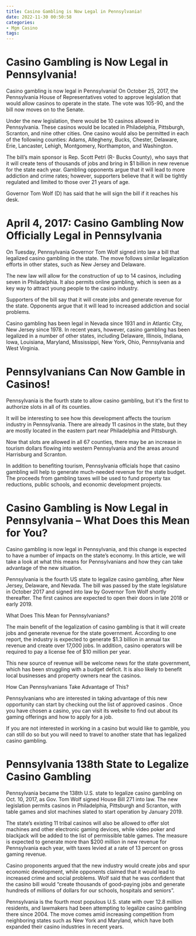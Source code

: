 ```yaml
---
title: Casino Gambling is Now Legal in Pennsylvania!
date: 2022-11-30 00:50:58
categories:
- Mgm Casino
tags:
---
```



#  Casino Gambling is Now Legal in Pennsylvania!

Casino gambling is now legal in Pennsylvania! On October 25, 2017, the Pennsylvania House of Representatives voted to approve legislation that would allow casinos to operate in the state. The vote was 105-90, and the bill now moves on to the Senate.

Under the new legislation, there would be 10 casinos allowed in Pennsylvania. These casinos would be located in Philadelphia, Pittsburgh, Scranton, and nine other cities. One casino would also be permitted in each of the following counties: Adams, Allegheny, Bucks, Chester, Delaware, Erie, Lancaster, Lehigh, Montgomery, Northampton, and Washington.

The bill’s main sponsor is Rep. Scott Petri (R- Bucks County), who says that it will create tens of thousands of jobs and bring in $1 billion in new revenue for the state each year. Gambling opponents argue that it will lead to more addiction and crime rates; however, supporters believe that it will be tightly regulated and limited to those over 21 years of age.

Governor Tom Wolf (D) has said that he will sign the bill if it reaches his desk.

#  April 4, 2017: Casino Gambling Now Officially Legal in Pennsylvania

On Tuesday, Pennsylvania Governor Tom Wolf signed into law a bill that legalized casino gambling in the state. The move follows similar legalization efforts in other states, such as New Jersey and Delaware.

The new law will allow for the construction of up to 14 casinos, including seven in Philadelphia. It also permits online gambling, which is seen as a key way to attract young people to the casino industry.

Supporters of the bill say that it will create jobs and generate revenue for the state. Opponents argue that it will lead to increased addiction and social problems.

Casino gambling has been legal in Nevada since 1931 and in Atlantic City, New Jersey since 1978. In recent years, however, casino gambling has been legalized in a number of other states, including Delaware, Illinois, Indiana, Iowa, Louisiana, Maryland, Mississippi, New York, Ohio, Pennsylvania and West Virginia.

#  Pennsylvanians Can Now Gamble in Casinos!

Pennsylvania is the fourth state to allow casino gambling, but it's the first to authorize slots in all of its counties.

It will be interesting to see how this development affects the tourism industry in Pennsylvania. There are already 11 casinos in the state, but they are mostly located in the eastern part near Philadelphia and Pittsburgh.

Now that slots are allowed in all 67 counties, there may be an increase in tourism dollars flowing into western Pennsylvania and the areas around Harrisburg and Scranton.

In addition to benefiting tourism, Pennsylvania officials hope that casino gambling will help to generate much-needed revenue for the state budget. The proceeds from gambling taxes will be used to fund property tax reductions, public schools, and economic development projects.

#  Casino Gambling is Now Legal in Pennsylvania – What Does this Mean for You?

Casino gambling is now legal in Pennsylvania, and this change is expected to have a number of impacts on the state’s economy. In this article, we will take a look at what this means for Pennsylvanians and how they can take advantage of the new situation.

Pennsylvania is the fourth US state to legalize casino gambling, after New Jersey, Delaware, and Nevada. The bill was passed by the state legislature in October 2017 and signed into law by Governor Tom Wolf shortly thereafter. The first casinos are expected to open their doors in late 2018 or early 2019.

What Does This Mean for Pennsylvanians?

The main benefit of the legalization of casino gambling is that it will create jobs and generate revenue for the state government. According to one report, the industry is expected to generate $1.3 billion in annual tax revenue and create over 17,000 jobs. In addition, casino operators will be required to pay a license fee of $10 million per year.

This new source of revenue will be welcome news for the state government, which has been struggling with a budget deficit. It is also likely to benefit local businesses and property owners near the casinos.

How Can Pennsylvanians Take Advantage of This?

Pennsylvanians who are interested in taking advantage of this new opportunity can start by checking out the list of approved casinos . Once you have chosen a casino, you can visit its website to find out about its gaming offerings and how to apply for a job.

If you are not interested in working in a casino but would like to gamble, you can still do so but you will need to travel to another state that has legalized casino gambling.

#  Pennsylvania 138th State to Legalize Casino Gambling

Pennsylvania became the 138th U.S. state to legalize casino gambling on Oct. 10, 2017, as Gov. Tom Wolf signed House Bill 271 into law. The new legislation permits casinos in Philadelphia, Pittsburgh and Scranton, with table games and slot machines slated to start operation by January 2019.

The state’s existing 11 tribal casinos will also be allowed to offer slot machines and other electronic gaming devices, while video poker and blackjack will be added to the list of permissible table games. The measure is expected to generate more than $200 million in new revenue for Pennsylvania each year, with taxes levied at a rate of 13 percent on gross gaming revenue.

Casino proponents argued that the new industry would create jobs and spur economic development, while opponents claimed that it would lead to increased crime and social problems. Wolf said that he was confident that the casino bill would “create thousands of good-paying jobs and generate hundreds of millions of dollars for our schools, hospitals and seniors”.

Pennsylvania is the fourth most populous U.S. state with over 12.8 million residents, and lawmakers had been attempting to legalize casino gambling there since 2004. The move comes amid increasing competition from neighboring states such as New York and Maryland, which have both expanded their casino industries in recent years.